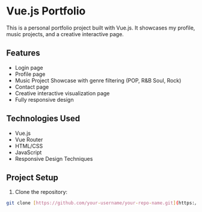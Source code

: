 # Vue.js Portfolio

This is a personal portfolio project built with Vue.js. It showcases my profile, music projects, and a creative interactive page.

## Features
- Login page
- Profile page
- Music Project Showcase with genre filtering (POP, R&B Soul, Rock)
- Contact page
- Creative interactive visualization page
- Fully responsive design

## Technologies Used
- Vue.js
- Vue Router
- HTML/CSS
- JavaScript
- Responsive Design Techniques

## Project Setup

1. Clone the repository:
```bash
git clone [https://github.com/your-username/your-repo-name.git](https://github.com/DianaKhyle/VueJs-Portfolio.git)
